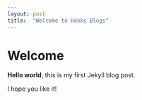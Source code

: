 ```yaml
---
layout: post
title:  "Welcome to Hanks Blogs"
---
```


# Welcome

**Hello world**, this is my first Jekyll blog post.

I hope you like it!